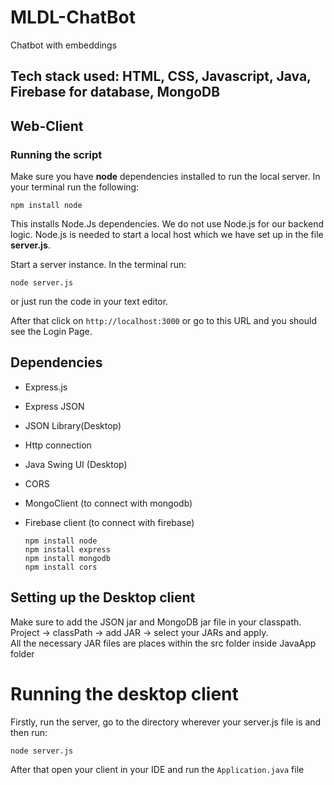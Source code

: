 # MLDL-ChatBot
Chatbot with embeddings

## Tech stack used: HTML, CSS, Javascript, Java,  Firebase for database, MongoDB  

## Web-Client
### Running the script  

Make sure you have **node** dependencies installed to run the local server. In  your terminal run the following:  

```
npm install node
```

This installs Node.Js dependencies. We do not use Node.js for our backend logic. Node.js is needed to start a local host which we have set up in the file **server.js**.  

Start a server instance. In the terminal run:

```
node server.js
```
or just run the code in your text editor.  

After that click on `http://localhost:3000` or go to this URL and you should see the Login Page.  

## Dependencies

- Express.js
- Express JSON
- JSON Library(Desktop)
- Http connection
- Java Swing UI (Desktop)
- CORS
- MongoClient (to connect with mongodb)
- Firebase client (to connect with firebase)

  ```
  npm install node
  npm install express
  npm install mongodb
  npm install cors
  
  ```

## Setting up the Desktop client

Make sure to add the JSON jar and MongoDB jar file in your classpath. Project -> classPath -> add JAR -> select your JARs and apply.  
All the necessary JAR files are places within the src folder inside JavaApp folder


# Running the desktop client 

Firstly, run the server, go to the directory wherever your server.js file is and then run:  
```
node server.js
```

After that open your client in your IDE and run the `Application.java` file





